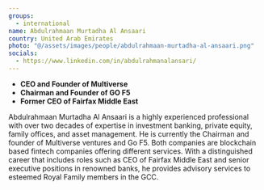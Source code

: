 ```yaml
---
groups:
  - international
name: Abdulrahmaan Murtadha Al Ansaari
country: United Arab Emirates
photo: "@/assets/images/people/abdulrahmaan-murtadha-al-ansaari.png"
socials:
  - https://www.linkedin.com/in/abdulrahmanalansari/
---
```


- **CEO and Founder of Multiverse**
- **Chairman and Founder of GO F5**
- **Former CEO of Fairfax Middle East**

Abdulrahmaan Murtadha Al Ansaari is a highly experienced professional with over two decades of expertise in investment banking, private equity, family offices, and asset management. He is currently the Chairman and founder of Multiverse ventures and Go F5. Both companies are blockchain based fintech companies offering different services. With a distinguished career that includes roles such as CEO of Fairfax Middle East and senior executive positions in renowned banks, he provides advisory services to esteemed Royal Family members in the GCC.
